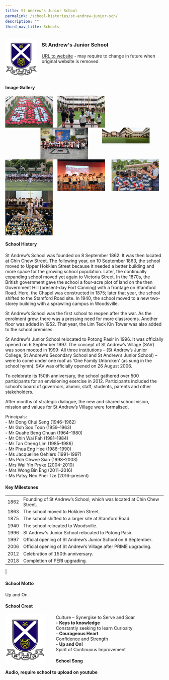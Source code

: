 ```yaml
---
title: St Andrew's Junior School
permalink: /school-histories/st-andrew-junior-sch/
description: ""
third_nav_title: Schools
---
```

<img src="/images/standrewjuniorsch1.png" style="width:20%;margin-right:15px;" align = "left">

### **St Andrew's Junior School**
[URL to website](https://www.saintandrewsjunior.moe.edu.sg/) - may require to change in future when original website is removed

<br clear="left">

#### **Image Gallery**

<p><a href="https://staging.d1yxymztqoj7qn.amplifyapp.com/images/standrewjuniorsch2.jpg">  
<img src="/images/standrewjuniorsch2.jpg" style="width:30%;margin-right:15px;" align = "left">
</a></p>

<p><a href="https://staging.d1yxymztqoj7qn.amplifyapp.com/images/standrewjuniorsch3.jpg">  
<img src="/images/standrewjuniorsch3.jpg" style="width:30%;margin-right:15px;" align = "left">
</a></p>

<p><a href="https://staging.d1yxymztqoj7qn.amplifyapp.com/images/standrewjuniorsch4.jpg">  
<img src="/images/standrewjuniorsch4.jpg" style="width:30%;margin-right:45px;" align = "right">
</a></p>

<p><a href="https://staging.d1yxymztqoj7qn.amplifyapp.com/images/standrewjuniorsch7.jpg">  
<img src="/images/standrewjuniorsch7.jpg" style="width:30%;margin-right:45px;" align = "right">
</a></p>

<p><a href="https://staging.d1yxymztqoj7qn.amplifyapp.com/images/standrewjuniorsch5.jpg">  
<img src="/images/standrewjuniorsch5.jpg" style="width:30%;margin-right:15px;" align = "right">
</a></p>


<p><a href="https://staging.d1yxymztqoj7qn.amplifyapp.com/images/standrewjuniorsch6.jpg">  
<img src="/images/standrewjuniorsch6.jpg" style="width:30%;margin-right:15px;" align = "left">
</a></p>

<p><a href="https://staging.d1yxymztqoj7qn.amplifyapp.com/images/standrewjuniorsch8.jpg">  
<img src="/images/standrewjuniorsch8.jpg" style="width:30%;margin-right:15px;" align = "left">
</a></p>

<p><a href="https://staging.d1yxymztqoj7qn.amplifyapp.com/images/standrewjuniorsch9.jpg">  
<img src="/images/standrewjuniorsch9.jpg" style="width:30%;margin-right:15px;" align = "left">
</a></p>

<br clear="left">

#### **School History**
St Andrew’s School was founded on 8 September 1862. It was then located at Chin Chew Street. The following year, on 10 September 1863, the school moved to Upper Hokkien Street because it needed a better building and more space for the growing school population. Later, the continually expanding school moved yet again to Victoria Street. In the 1870s, the British government gave the school a four-acre plot of land on the then Government Hill (present-day Fort Canning) with a frontage on Stamford Road. Here, the Chapel was constructed in 1875; later that year, the school shifted to the Stamford Road site. In 1940, the school moved to a new two-storey building with a sprawling campus in Woodsville.

St Andrew’s School was the first school to reopen after the war. As the enrolment grew, there was a pressing need for more classrooms. Another floor was added in 1952. That year, the Lim Teck Kin Tower was also added to the school premises.

St Andrew's Junior School relocated to Potong Pasir in 1996. It was officially opened on 6 September 1997. The concept of St Andrew’s Village (SAV) was soon mooted in 1999: All three institutions – (St Andrew’s Junior College, St Andrew’s Secondary School and St Andrew’s Junior School) – were to come under one roof as ‘One Family Unbroken’ (as sung in the school hymn). SAV was officially opened on 26 August 2006.

To celebrate its 150th anniversary, the school gathered over 500 participants for an envisioning exercise in 2012. Participants included the school’s board of governors, alumni, staff, students, parents and other stakeholders.

After months of strategic dialogue, the new and shared school vision, mission and values for St Andrew’s Village were formalised.

Principals:<br>
\- Mr Dong Chui Seng (1946–1962)<br>
\- Mr Goh Soo Toon (1959–1963)<br>
\- Mr Quahe Beng Chuan (1964–1980)<br>
\- Mr Chin Wai Fah (1981–1984)<br>
\- Mr Tan Cheng Lim (1985–1986)<br>
\- Mr Phua Eng Hee (1986–1990)<br>
\- Ms Jacqueline Oehlers (1991–1997)<br>
\- Ms Poh Chwee Sian (1998–2003)<br>
\- Mrs Wai Yin Pryke (2004–2010)<br>
\- Mrs Wong Bin Eng (2011–2016)<br>
\- Ms Patsy Neo Phei Tze (2016–present)

#### **Key Milestones**

|  |  |
|:---:|---|
| 1862 | Founding of St Andrew’s School, which was located at Chin Chew Street. |
| 1863 | The school moved to Hokkien Street. |
| 1875 | The school shifted to a larger site at Stamford Road. |
| 1940 | The school relocated to Woodsville. |
| 1996 | St Andrew's Junior School relocated to Potong Pasir. |
| 1997 | Official opening of St Andrew’s Junior School on 6 September. |
| 2006 | Official opening of St Andrew’s Village after PRIME upgrading. |
| 2012 | Celebration of 150th anniversary. |
| 2018 | Completion of PERI upgrading. |
|

#### **School Motto**
Up and On

#### **School Crest**
<img src="/images/standrewjuniorsch1.png" style="width:25%;margin-right:35px;" align = "left">

Culture – Synergise to Serve and Soar<br>
\-   **Keys to knowledge**<br>Constantly seeking to learn Curiosity<br>
\-   **Courageous Heart**<br>Confidence and Strength<br>
\-   **Up and On!**<br>Spirit of Continuous Improvement

#### **School Song**
**Audio, require school to upload on youtube**